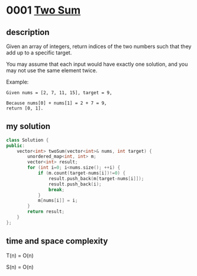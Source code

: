 # 0001 [Two Sum](https://leetcode-cn.com/problems/two-sum/)

## description

Given an array of integers, return indices of the two numbers such that they add up to a specific target.

You may assume that each input would have exactly one solution, and you may not use the same element twice.

Example:

```
Given nums = [2, 7, 11, 15], target = 9,

Because nums[0] + nums[1] = 2 + 7 = 9,
return [0, 1].
```

## my solution

```c++
class Solution {
public:
    vector<int> twoSum(vector<int>& nums, int target) {
        unordered_map<int, int> m;
        vector<int> result;
        for (int i=0; i<nums.size(); ++i) {
            if (m.count(target-nums[i])!=0) {
                result.push_back(m[target-nums[i]]);
                result.push_back(i);
                break;
            }
            m[nums[i]] = i;
        }
        return result;
    }
};
```

## time and space complexity

T(n) = O(n)

S(n) = O(n)
